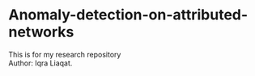 # Anomaly-detection-on-attributed-networks
This is for my research repository
<br>
Author: Iqra Liaqat.
